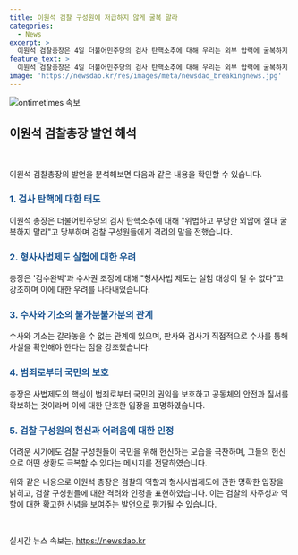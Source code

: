 ```yaml
---
title: 이원석 검찰 구성원에 저급하지 않게 굴복 말라
categories:
  - News
excerpt: >
  이원석 검찰총장은 4일 더불어민주당의 검사 탄핵소추에 대해 우리는 외부 압력에 굴복하지 말아야 한다며 강력히 반발했다. 또한, 검수완박 시즌2에 대해 형사사법 제도는 실험 대상이 아니다고 지적했으며 수사와 기소의 쪼개질 수 없음을 강조했다. 이어 검사는 수사를 통해 사실을 확인해야 하며, 부당한 재판관과 행정부의 수사권 조정은 국가의 범죄 대응과 억지력 완전 박탈로 이어질 것이라고 비판했다.
feature_text: >
  이원석 검찰총장은 4일 더불어민주당의 검사 탄핵소추에 대해 우리는 외부 압력에 굴복하지 말아야 한다며 강력히 반발했다. 또한, 검수완박 시즌2에 대해 형사사법 제도는 실험 대상이 아니다고 지적했으며 수사와 기소의 쪼개질 수 없음을 강조했다. 이어 검사는 수사를 통해 사실을 확인해야 하며, 부당한 재판관과 행정부의 수사권 조정은 국가의 범죄 대응과 억지력 완전 박탈로 이어질 것이라고 비판했다.
image: 'https://newsdao.kr/res/images/meta/newsdao_breakingnews.jpg'
---
```


<p><img src="https://newsdao.kr/res/images/meta/newsdao_breakingnews.jpg" alt="ontimetimes 속보" /></p>

<h2 data-ke-size="size26">이원석 검찰총장 발언 해석</h2>

<p data-ke-size="size16">&nbsp;</p>

<p>이원석 검찰총장의 발언을 분석해보면 다음과 같은 내용을 확인할 수 있습니다.</p>

<h3><b><span style="color: #1a5490;">1. 검사 탄핵에 대한 태도</span></b></h3>

<p>이원석 총장은 더불어민주당의 검사 탄핵소추에 대해 "위법하고 부당한 외압에 절대 굴복하지 말라"고 당부하며 검찰 구성원들에게 격려의 말을 전했습니다.</p>

<h3><b><span style="color: #1a5490;">2. 형사사법제도 실험에 대한 우려</span></b></h3>

<p>총장은 '검수완박'과 수사권 조정에 대해 "형사사법 제도는 실험 대상이 될 수 없다"고 강조하며 이에 대한 우려를 나타내었습니다.</p>

<h3><b><span style="color: #1a5490;">3. 수사와 기소의 불가분불가분의 관계</span></b></h3>

<p>수사와 기소는 갈라놓을 수 없는 관계에 있으며, 판사와 검사가 직접적으로 수사를 통해 사실을 확인해야 한다는 점을 강조했습니다.</p>

<h3><b><span style="color: #1a5490;">4. 범죄로부터 국민의 보호</span></b></h3>

<p>총장은 사법제도의 핵심이 범죄로부터 국민의 권익을 보호하고 공동체의 안전과 질서를 확보하는 것이라며 이에 대한 단호한 입장을 표명하였습니다.</p>

<h3><b><span style="color: #1a5490;">5. 검찰 구성원의 헌신과 어려움에 대한 인정</span></b></h3>

<p>어려운 시기에도 검찰 구성원들이 국민을 위해 헌신하는 모습을 극찬하며, 그들의 헌신으로 어떤 상황도 극복할 수 있다는 메시지를 전달하였습니다.</p>

<p>위와 같은 내용으로 이원석 총장은 검찰의 역할과 형사사법제도에 관한 명확한 입장을 밝히고, 검찰 구성원들에 대한 격려와 인정을 표현하였습니다. 이는 검찰의 자주성과 역할에 대한 확고한 신념을 보여주는 발언으로 평가될 수 있습니다.</p>

<p data-ke-size="size16">&nbsp;</p>
실시간 뉴스 속보는, <a href="https://newsdao.kr" rel="dofollow">https://newsdao.kr</a>


